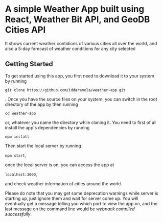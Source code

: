 A simple Weather App built using React, Weather Bit API, and GeoDB Cities API
=============================================================================

It shows current weather contidions of various cities all over the world, and also a 5-day forecast of weather conditions for any city selected

Getting Started
---------------

To get started using this app, you first need to download it to your system by running

`git clone https://github.com/iddaramola/weather-app.git`

. Once you have the source files on your system, you can switch in the root directory of the app by then running

`cd weather-app`

or, whatever you name the directory while cloning it. You need to first of all install the app's dependencies by running 

`npm install`

Then start the local server by running

`npm start`,

once the local server is on, you can access the app at

`localhost:3000`,

and check weather information of cities around the world.

Please do note that you may get some deprecation warnings while server is starting up, just ignore them and wait for server come up. You will eventually get a message telling you which port to view the app on, and the last message on the command line would be *webpack compiled successfully*.